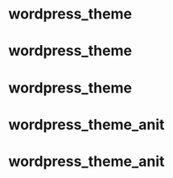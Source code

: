 # wordpress_theme
# wordpress_theme
# wordpress_theme
# wordpress_theme_anit
# wordpress_theme_anit
